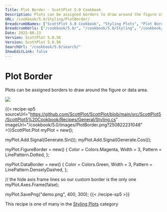 ```yaml
---
Title: Plot Border - ScottPlot 5.0 Cookbook
Description: Plots can be assigned borders to draw around the figure or data area.
URL: /cookbook/5.0/Styling/PlotBorder/
BreadcrumbNames: ["ScottPlot 5.0 Cookbook", "Styling Plots", "Plot Border"]
BreadcrumbUrls: ["/cookbook/5.0/", "/cookbook/5.0/Styling", "/cookbook/5.0/Styling/PlotBorder"]
Date: 2025-08-23
Version: ScottPlot 5.0.56
Version: ScottPlot 5.0.56
SearchUrl: "/cookbook/5.0/search/"
ShowEditLink: false
---
```



<div class='d-flex align-items-center mt-5'>
<h1 class='me-2 text-dark my-0 border-0'>Plot Border</h1>
</div>

Plots can be assigned borders to draw around the figure or data area.

[![](/cookbook/5.0/images/PlotBorder.png?250822231048)](/cookbook/5.0/images/PlotBorder.png?250822231048)

{{< recipe-sp5 sourceUrl="https://github.com/ScottPlot/ScottPlot/blob/main/src/ScottPlot5/ScottPlot5%20Cookbook/Recipes/General/Styling.cs" imageUrl="/cookbook/5.0/images/PlotBorder.png?250822231048" >}}ScottPlot.Plot myPlot = new();

myPlot.Add.Signal(Generate.Sin());
myPlot.Add.Signal(Generate.Cos());

myPlot.FigureBorder = new()
{
    Color = Colors.Magenta,
    Width = 3,
    Pattern = LinePattern.Dotted,
};

myPlot.DataBorder = new()
{
    Color = Colors.Green,
    Width = 3,
    Pattern = LinePattern.DenselyDashed,
};

// the hide axis frame lines so our custom border is the only one
myPlot.Axes.Frame(false);

myPlot.SavePng("demo.png", 400, 300);
{{< /recipe-sp5 >}}

<div class='my-5 text-center'>This recipe is one of many in the <a href='/cookbook/5.0/Styling'>Styling Plots</a> category</div>


